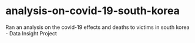 # analysis-on-covid-19-south-korea
Ran an analysis on the covid-19 effects and deaths to victims in south korea - Data Insight Project
